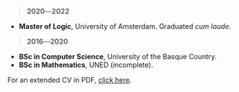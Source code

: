 > **2020**—**2022**
  
  - **Master of Logic**, University of Amsterdam. Graduated _cum laude_.

> **2016**—**2020**
  - **BSc in Computer Science**, University of the Basque Country.
  - **BSc in Mathematics**, UNED (incomplete).

For an extended CV in PDF, [click here]().
